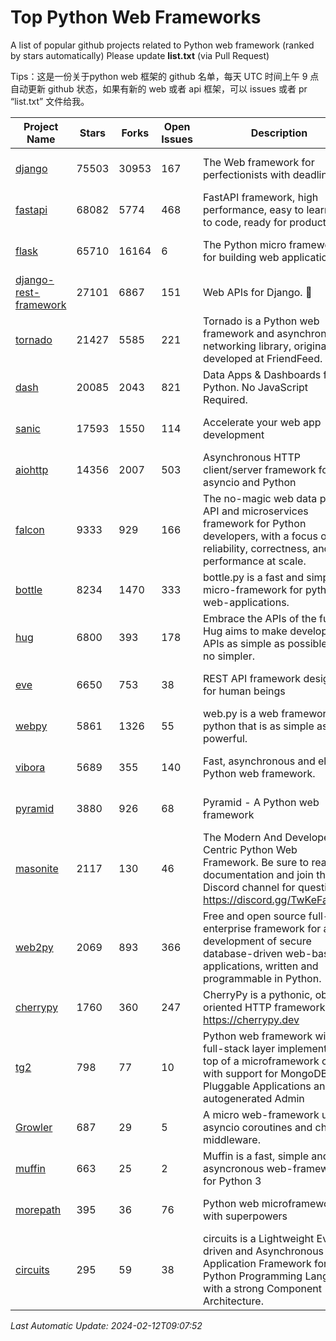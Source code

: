 # Top Python Web Frameworks
A list of popular github projects related to Python web framework (ranked by stars automatically)
Please update **list.txt** (via Pull Request)

Tips：这是一份关于python web 框架的 github 名单，每天 UTC 时间上午 9 点自动更新 github 状态，如果有新的 web 或者 api 框架，可以 issues 或者 pr “list.txt” 文件给我。

| Project Name | Stars | Forks | Open Issues | Description | Last Commit |
| ------------ | ----- | ----- | ----------- | ----------- | ----------- |
| [django](https://github.com/django/django) | 75503 | 30953 | 167 | The Web framework for perfectionists with deadlines. | 2024-02-10 15:14:51 |
| [fastapi](https://github.com/tiangolo/fastapi) | 68082 | 5774 | 468 | FastAPI framework, high performance, easy to learn, fast to code, ready for production | 2024-02-11 13:52:06 |
| [flask](https://github.com/pallets/flask) | 65710 | 16164 | 6 | The Python micro framework for building web applications. | 2024-02-03 21:13:41 |
| [django-rest-framework](https://github.com/encode/django-rest-framework) | 27101 | 6867 | 151 | Web APIs for Django. 🎸 | 2024-01-29 08:30:29 |
| [tornado](https://github.com/tornadoweb/tornado) | 21427 | 5585 | 221 | Tornado is a Python web framework and asynchronous networking library, originally developed at FriendFeed. | 2024-01-12 01:45:58 |
| [dash](https://github.com/plotly/dash) | 20085 | 2043 | 821 | Data Apps & Dashboards for Python. No JavaScript Required. | 2024-02-09 23:11:07 |
| [sanic](https://github.com/sanic-org/sanic) | 17593 | 1550 | 114 |  Accelerate your web app development  | Build fast. Run fast. | 2024-01-01 13:45:07 |
| [aiohttp](https://github.com/aio-libs/aiohttp) | 14356 | 2007 | 503 | Asynchronous HTTP client/server framework for asyncio and Python | 2024-02-09 11:52:03 |
| [falcon](https://github.com/falconry/falcon) | 9333 | 929 | 166 | The no-magic web data plane API and microservices framework for Python developers, with a focus on reliability, correctness, and performance at scale. | 2024-01-16 08:13:02 |
| [bottle](https://github.com/bottlepy/bottle) | 8234 | 1470 | 333 | bottle.py is a fast and simple micro-framework for python web-applications. | 2024-01-03 22:31:48 |
| [hug](https://github.com/hugapi/hug) | 6800 | 393 | 178 | Embrace the APIs of the future. Hug aims to make developing APIs as simple as possible, but no simpler. | 2023-06-30 13:14:01 |
| [eve](https://github.com/pyeve/eve) | 6650 | 753 | 38 | REST API framework designed for human beings | 2023-07-10 07:05:49 |
| [webpy](https://github.com/webpy/webpy) | 5861 | 1326 | 55 | web.py is a web framework for python that is as simple as it is powerful.  | 2024-01-17 06:29:52 |
| [vibora](https://github.com/vibora-io/vibora) | 5689 | 355 | 140 | Fast, asynchronous and elegant Python web framework. | 2019-02-11 10:54:12 |
| [pyramid](https://github.com/Pylons/pyramid) | 3880 | 926 | 68 | Pyramid - A Python web framework | 2024-02-09 03:32:10 |
| [masonite](https://github.com/MasoniteFramework/masonite) | 2117 | 130 | 46 | The Modern And Developer Centric Python Web Framework. Be sure to read the documentation and join the Discord channel for questions: https://discord.gg/TwKeFahmPZ | 2024-02-12 01:29:00 |
| [web2py](https://github.com/web2py/web2py) | 2069 | 893 | 366 | Free and open source full-stack enterprise framework for agile development of secure database-driven web-based applications, written and programmable in Python. | 2024-01-16 04:53:27 |
| [cherrypy](https://github.com/cherrypy/cherrypy) | 1760 | 360 | 247 | CherryPy is a pythonic, object-oriented HTTP framework.      https://cherrypy.dev | 2024-01-05 18:28:32 |
| [tg2](https://github.com/TurboGears/tg2) | 798 | 77 | 10 | Python web framework with full-stack layer implemented on top of a microframework core with support for MongoDB, Pluggable Applications and autogenerated Admin | 2023-05-30 13:59:15 |
| [Growler](https://github.com/pyGrowler/Growler) | 687 | 29 | 5 | A micro web-framework using asyncio coroutines and chained middleware. | 2020-03-08 07:51:41 |
| [muffin](https://github.com/klen/muffin) | 663 | 25 | 2 | Muffin is a fast, simple and asyncronous web-framework for Python 3 | 2023-10-11 08:53:36 |
| [morepath](https://github.com/morepath/morepath) | 395 | 36 | 76 | Python web microframework with superpowers | 2022-05-29 18:09:39 |
| [circuits](https://github.com/circuits/circuits) | 295 | 59 | 38 | circuits is a Lightweight Event driven and Asynchronous Application Framework for the Python Programming Language with a strong Component Architecture. | 2023-02-07 19:39:20 |

*Last Automatic Update: 2024-02-12T09:07:52*